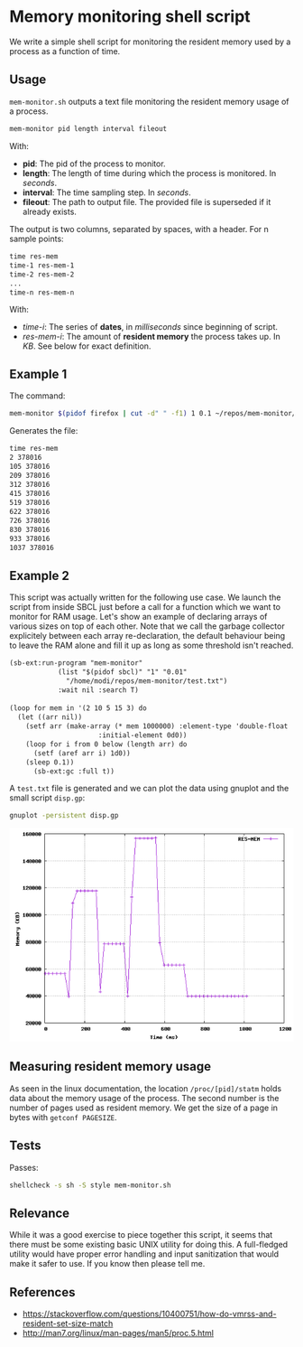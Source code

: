 # Memory monitoring shell script
We write a simple shell script for monitoring the resident memory used by a
process as a function of time.

## Usage
`mem-monitor.sh` outputs a text file monitoring the resident memory usage of a
process.

```sh
mem-monitor pid length interval fileout
```

With:
  - **pid**: The pid of the process to monitor.
  - **length**: The length of time during which the process is monitored.
                In *seconds*.
  - **interval**: The time sampling step. In *seconds*.
  - **fileout**: The path to output file. The provided file is superseded if it
                 already exists.

The output is two columns, separated by spaces, with a header.
For n sample points:

```text
time res-mem
time-1 res-mem-1
time-2 res-mem-2
...
time-n res-mem-n
```

With:
  * *time-i*: The series of **dates**, in *milliseconds* since beginning of
              script.
  * *res-mem-i*: The amount of **resident memory** the process takes up.
In *KB*. See below for exact definition.

## Example 1
The command:

```sh
mem-monitor $(pidof firefox | cut -d" " -f1) 1 0.1 ~/repos/mem-monitor/test.txt
```

Generates the file:

```text
time res-mem
2 378016
105 378016
209 378016
312 378016
415 378016
519 378016
622 378016
726 378016
830 378016
933 378016
1037 378016
```

## Example 2
This script was actually written for the following use case.
We launch the script from inside SBCL just before a call for a function which
we want to monitor for RAM usage. Let's show an example of declaring arrays of
various sizes on top of each other. Note that we call the garbage collector
explicitely between each array re-declaration, the default behaviour being to
leave the RAM alone and fill it up as long as some threshold isn't reached.

```common-lisp
(sb-ext:run-program "mem-monitor"
		    (list "$(pidof sbcl)" "1" "0.01"
			  "/home/modi/repos/mem-monitor/test.txt")
		    :wait nil :search T)

(loop for mem in '(2 10 5 15 3) do
  (let ((arr nil))
    (setf arr (make-array (* mem 1000000) :element-type 'double-float
					  :initial-element 0d0))
    (loop for i from 0 below (length arr) do
      (setf (aref arr i) 1d0))
    (sleep 0.1))
      (sb-ext:gc :full t))
```

A `test.txt` file is generated and we can plot the data using gnuplot
and the small script `disp.gp`:

```sh
gnuplot -persistent disp.gp
```

![Gnuplot window](doc/test.png)

## Measuring resident memory usage
As seen in the linux documentation, the location `/proc/[pid]/statm`
holds data about the memory usage of the process. The second number is the
number of pages used as resident memory. We get the size of a page in bytes
with `getconf PAGESIZE`.

## Tests
Passes:

```sh
shellcheck -s sh -S style mem-monitor.sh
```

## Relevance
While it was a good exercise to piece together this script, it seems that there
must be some existing basic UNIX utility for doing this. A full-fledged utility
would have proper error handling and input sanitization that would make it
safer to use. If you know then please tell me.

## References
  * https://stackoverflow.com/questions/10400751/how-do-vmrss-and-resident-set-size-match
  * http://man7.org/linux/man-pages/man5/proc.5.html
